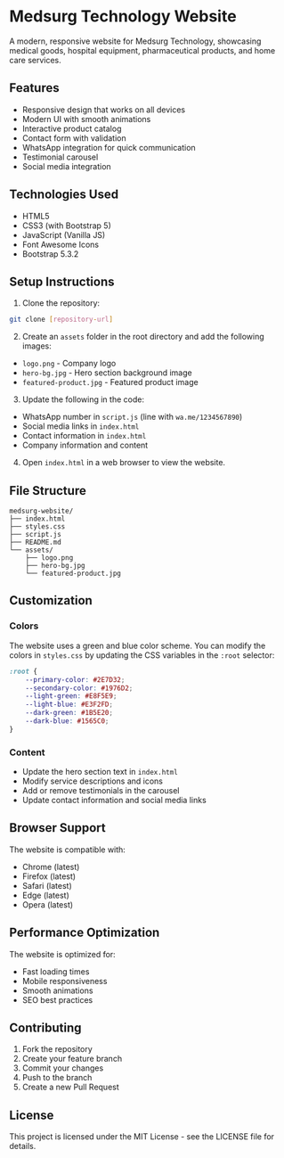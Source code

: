 # Medsurg Technology Website

A modern, responsive website for Medsurg Technology, showcasing medical goods, hospital equipment, pharmaceutical products, and home care services.

## Features

- Responsive design that works on all devices
- Modern UI with smooth animations
- Interactive product catalog
- Contact form with validation
- WhatsApp integration for quick communication
- Testimonial carousel
- Social media integration

## Technologies Used

- HTML5
- CSS3 (with Bootstrap 5)
- JavaScript (Vanilla JS)
- Font Awesome Icons
- Bootstrap 5.3.2

## Setup Instructions

1. Clone the repository:
```bash
git clone [repository-url]
```

2. Create an `assets` folder in the root directory and add the following images:
- `logo.png` - Company logo
- `hero-bg.jpg` - Hero section background image
- `featured-product.jpg` - Featured product image

3. Update the following in the code:
- WhatsApp number in `script.js` (line with `wa.me/1234567890`)
- Social media links in `index.html`
- Contact information in `index.html`
- Company information and content

4. Open `index.html` in a web browser to view the website.

## File Structure

```
medsurg-website/
├── index.html
├── styles.css
├── script.js
├── README.md
└── assets/
    ├── logo.png
    ├── hero-bg.jpg
    └── featured-product.jpg
```

## Customization

### Colors
The website uses a green and blue color scheme. You can modify the colors in `styles.css` by updating the CSS variables in the `:root` selector:

```css
:root {
    --primary-color: #2E7D32;
    --secondary-color: #1976D2;
    --light-green: #E8F5E9;
    --light-blue: #E3F2FD;
    --dark-green: #1B5E20;
    --dark-blue: #1565C0;
}
```

### Content
- Update the hero section text in `index.html`
- Modify service descriptions and icons
- Add or remove testimonials in the carousel
- Update contact information and social media links

## Browser Support

The website is compatible with:
- Chrome (latest)
- Firefox (latest)
- Safari (latest)
- Edge (latest)
- Opera (latest)

## Performance Optimization

The website is optimized for:
- Fast loading times
- Mobile responsiveness
- Smooth animations
- SEO best practices

## Contributing

1. Fork the repository
2. Create your feature branch
3. Commit your changes
4. Push to the branch
5. Create a new Pull Request

## License

This project is licensed under the MIT License - see the LICENSE file for details. 